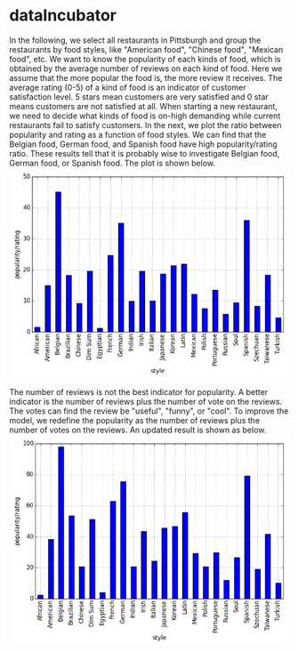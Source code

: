 # dataIncubator

In the following, we select all restaurants in Pittsburgh and group the restaurants by food styles, like "American food", "Chinese food", "Mexican food", etc. 
We want to know the popularity of each kinds of food, which is obtained by the average number of reviews on each kind of food. 
Here we assume that the more popular the food is, the more review it receives. 
The average rating (0-5) of a kind of food is an indicator of customer satisfaction level. 5 stars mean customers are very satisfied and 0 star means customers are not satisfied at all. 
When starting a new restaurant, we need to decide what kinds of food is on-high demanding while current restaurants fail to satisfy customers. 
In the next, we plot the ratio between popularity and rating as a function of food styles. We can find that the Belgian food, German food, and Spanish food have high 
popularity/rating ratio. These results tell that it is probably wise to investigate Belgian food, German food, or Spanish food. The plot is shown below. 
![alt text](https://github.com/liuchaoren/dataIncubator/blob/master/byreviewnum.png "investigation interest 1")

The number of reviews is not the best indicator for popularity. A better indicator is the number of reviews plus the number of vote on the reviews. The votes can
find the review be "useful", "funny", or "cool". 
To improve the model, we redefine the popularity as the number of reviews plus the number of votes on the reviews. 
An updated result is shown as below. 
![alt text](https://github.com/liuchaoren/dataIncubator/blob/master/byvote.png "investigation interest 2")


